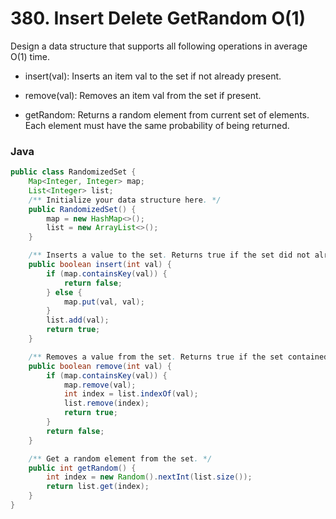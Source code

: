 # 380. Insert Delete GetRandom O(1)
Design a data structure that supports all following operations in average O(1) time.

- insert(val): Inserts an item val to the set if not already present.

- remove(val): Removes an item val from the set if present.

- getRandom: Returns a random element from current set of elements. Each element must have the same probability of being returned.

### Java

```java
public class RandomizedSet {
    Map<Integer, Integer> map;
    List<Integer> list;
    /** Initialize your data structure here. */
    public RandomizedSet() {
        map = new HashMap<>();
        list = new ArrayList<>();
    }

    /** Inserts a value to the set. Returns true if the set did not already contain the specified element. */
    public boolean insert(int val) {
        if (map.containsKey(val)) {
            return false;
        } else {
            map.put(val, val);
        }
        list.add(val);
        return true;
    }

    /** Removes a value from the set. Returns true if the set contained the specified element. */
    public boolean remove(int val) {
        if (map.containsKey(val)) {
            map.remove(val);
            int index = list.indexOf(val);
            list.remove(index);
            return true;
        }
        return false;
    }

    /** Get a random element from the set. */
    public int getRandom() {
        int index = new Random().nextInt(list.size());
        return list.get(index);
    }
}
```
